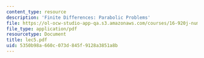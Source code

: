 ```yaml
---
content_type: resource
description: 'Finite Differences: Parabolic Problems'
file: https://ol-ocw-studio-app-qa.s3.amazonaws.com/courses/16-920j-numerical-methods-for-partial-differential-equations-sma-5212-spring-2003/5350b98a660c073d845f9128a3851a8b_lec5.pdf
file_type: application/pdf
resourcetype: Document
title: lec5.pdf
uid: 5350b98a-660c-073d-845f-9128a3851a8b
---
```

